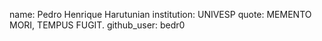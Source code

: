 name: Pedro Henrique Harutunian
institution: UNIVESP
quote: MEMENTO MORI, TEMPUS FUGIT.
github_user: bedr0
